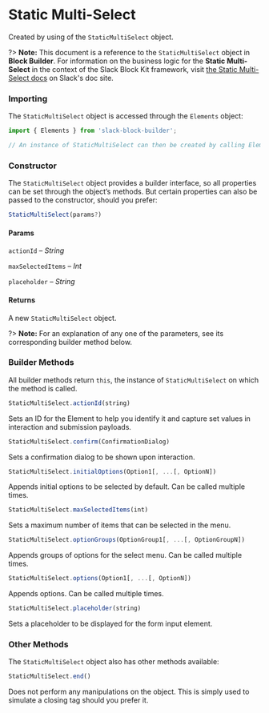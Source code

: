 # Static Multi-Select

Created by using of the `StaticMultiSelect` object.

?> **Note:** This document is a reference to the `StaticMultiSelect` object in **Block Builder**. For information on the business logic for the **Static Multi-Select** in the context of the Slack Block Kit framework, visit [the Static Multi-Select docs](https:&#x2F;&#x2F;api.slack.com&#x2F;reference&#x2F;block-kit&#x2F;block-elements#static_multi_select) on Slack's doc site.

### Importing

The `StaticMultiSelect` object is accessed through the `Elements` object:

```javascript
import { Elements } from 'slack-block-builder';

// An instance of StaticMultiSelect can then be created by calling Elements.StaticMultiSelect();
```


### Constructor

The `StaticMultiSelect` object provides a builder interface, so all properties can be set through the object’s methods. But certain properties can also be passed to the constructor, should you prefer:

```javascript
StaticMultiSelect(params?)
```

#### Params

`actionId` – *String*

`maxSelectedItems` – *Int*

`placeholder` – *String*

#### Returns

A new `StaticMultiSelect` object.

?> **Note:** For an explanation of any one of the parameters, see its corresponding builder method below.

### Builder Methods

All builder methods return `this`, the instance of `StaticMultiSelect` on which the method is called.

```javascript
StaticMultiSelect.actionId(string)
```

Sets an ID for the Element to help you identify it and capture set values in interaction and submission payloads.
```javascript
StaticMultiSelect.confirm(ConfirmationDialog)
```

Sets a confirmation dialog to be shown upon interaction.
```javascript
StaticMultiSelect.initialOptions(Option1[, ...[, OptionN])
```

Appends initial options to be selected by default. Can be called multiple times.
```javascript
StaticMultiSelect.maxSelectedItems(int)
```

Sets a maximum number of items that can be selected in the menu.
```javascript
StaticMultiSelect.optionGroups(OptionGroup1[, ...[, OptionGroupN])
```

Appends groups of options for the select menu. Can be called multiple times.
```javascript
StaticMultiSelect.options(Option1[, ...[, OptionN])
```

Appends options. Can be called multiple times.
```javascript
StaticMultiSelect.placeholder(string)
```

Sets a placeholder to be displayed for the form input element.


### Other Methods

The `StaticMultiSelect` object also has other methods available:

```javascript
StaticMultiSelect.end()
```

Does not perform any manipulations on the object. This is simply used to simulate a closing tag should you prefer it.

